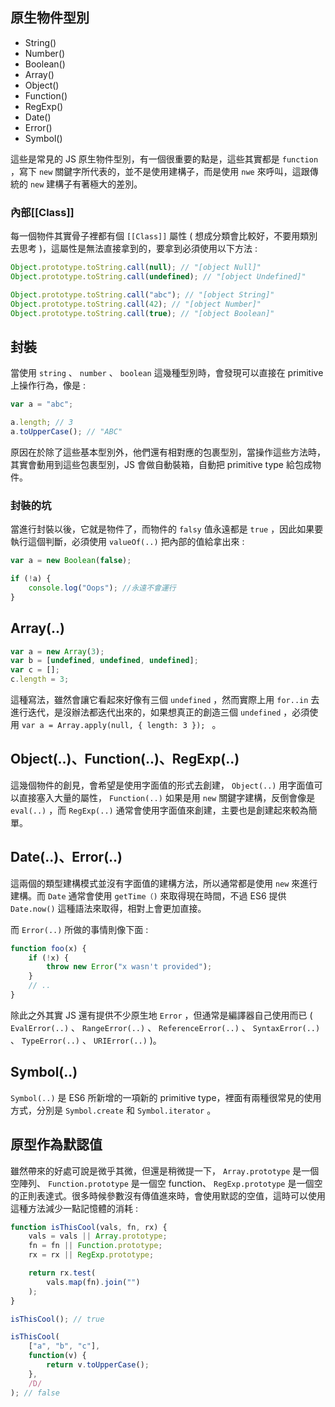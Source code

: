 ## 原生物件型別

* String()
* Number()
* Boolean()
* Array()
* Object()
* Function()
* RegExp()
* Date()
* Error()
* Symbol()

這些是常見的 JS 原生物件型別，有一個很重要的點是，這些其實都是 `function` ，寫下 `new` 關鍵字所代表的，並不是使用建構子，而是使用 `nwe` 來呼叫，這跟傳統的 `new` 建構子有著極大的差別。

### 內部[[Class]]

每一個物件其實骨子裡都有個 `[[Class]]` 屬性 ( 想成分類會比較好，不要用類別去思考 )，這屬性是無法直接拿到的，要拿到必須使用以下方法 :

``` JavaScript
Object.prototype.toString.call(null); // "[object Null]" 
Object.prototype.toString.call(undefined); // "[object Undefined]"

Object.prototype.toString.call("abc"); // "[object String]" 
Object.prototype.toString.call(42); // "[object Number]" 
Object.prototype.toString.call(true); // "[object Boolean]"
```

## 封裝

當使用 `string` 、 `number` 、 `boolean` 這幾種型別時，會發現可以直接在 primitive 上操作行為，像是 :

``` JavaScript
var a = "abc";

a.length; // 3 
a.toUpperCase(); // "ABC"
```

原因在於除了這些基本型別外，他們還有相對應的包裹型別，當操作這些方法時，其實會動用到這些包裹型別，JS 會做自動裝箱，自動把 primitive type 給包成物件。

### 封裝的坑

當進行封裝以後，它就是物件了，而物件的 `falsy` 值永遠都是 `true` ，因此如果要執行這個判斷，必須使用 `valueOf(..)` 把內部的值給拿出來 :

``` JavaScript
var a = new Boolean(false);

if (!a) {
    console.log("Oops"); //永遠不會運行
}
```

## Array(..)

``` JavaScript
var a = new Array(3);
var b = [undefined, undefined, undefined];
var c = [];
c.length = 3;
```

這種寫法，雖然會讓它看起來好像有三個 `undefined` ，然而實際上用 `for..in` 去進行迭代，是沒辦法都迭代出來的，如果想真正的創造三個 `undefined` ，必須使用 `var a = Array.apply(null, { length: 3 }); ` 。

## Object(..)、Function(..)、RegExp(..)

這幾個物件的創見，會希望是使用字面值的形式去創建， `Object(..)` 用字面值可以直接塞入大量的屬性， `Function(..)` 如果是用 `new` 關鍵字建構，反倒會像是 `eval(..)` ，而 `RegExp(..)` 通常會使用字面值來創建，主要也是創建起來較為簡單。

## Date(..)、Error(..)

這兩個的類型建構模式並沒有字面值的建構方法，所以通常都是使用 `new` 來進行建構。而 `Date` 通常會使用 `getTime（)` 來取得現在時間，不過 ES6 提供 `Date.now()` 這種語法來取得，相對上會更加直接。

而 `Error(..)` 所做的事情則像下面 :

``` JavaScript
function foo(x) {
    if (!x) {
        throw new Error("x wasn't provided");
    }
    // .. 
}
```

除此之外其實 JS 還有提供不少原生地 `Error` ，但通常是編譯器自己使用而已 ( `EvalError(..)` 、 `RangeError(..)` 、 `ReferenceError(..)` 、 `SyntaxError(..)` 、 `TypeError(..)` 、 `URIError(..)` )。

## Symbol(..)

`Symbol(..)` 是 ES6 所新增的一項新的 primitive type，裡面有兩種很常見的使用方式，分別是 `Symbol.create` 和 `Symbol.iterator` 。

## 原型作為默認值

雖然帶來的好處可說是微乎其微，但還是稍微提一下， `Array.prototype` 是一個空陣列、 `Function.prototype` 是一個空 function、 `RegExp.prototype` 是一個空的正則表達式。很多時候參數沒有傳值進來時，會使用默認的空值，這時可以使用這種方法減少一點記憶體的消耗 :

``` JavaScript
function isThisCool(vals, fn, rx) {
    vals = vals || Array.prototype;
    fn = fn || Function.prototype;
    rx = rx || RegExp.prototype;

    return rx.test(
        vals.map(fn).join("")
    );
}

isThisCool(); // true

isThisCool(
    ["a", "b", "c"],
    function(v) {
        return v.toUpperCase();
    },
    /D/
); // false
```
